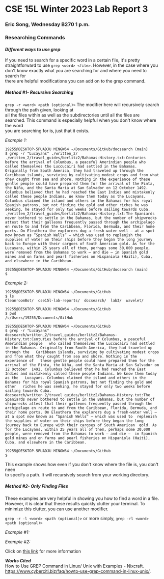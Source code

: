 # **CSE 15L Winter 2023 Lab Report 3**
### Eric Song, Wednesday B270 1 p.m.   

### Researching Commands

#### *Different ways to use grep*   
If you need to search for a specific word in a certain file, it's pretty   
straightforward to use `grep <word> <file>`. However, in the case where you   
don't know exactly what you are searching for and where you need to search for   
there are helpful modifications you can add on to the grep command.   

##### **Method  #1- Recursive Searching**   
`grep -r <word> <path (optional)>`
The modifier here will recursively search through the path given, looking at   
all the files within as well as the subdirectories until all the files are   
searched. This command is especially helpful when you don't know where the word   
you are searching for is, just that it exists.   

*Example 1:*   
```
19255@DESKTOP-5PUADJU MINGW64 ~/Documents/GitHub/docsearch (main)
$ grep -r "Lucayans" ./written_2/
./written_2/travel_guides/berlitz2/Bahamas-History.txt:Centuries before the arrival of Columbus, a peaceful Amerindian people who called themselves the Luccucairi had settled in the Bahamas. Originally from South America, they had traveled up through the Caribbean islands, surviving by cultivating modest crops and from what they caught from sea and shore. Nothing in the experience of these gentle people could have prepared them for the arrival of the Pinta, the Niña, and the Santa Maria at San Salvador on 12 October 1492. Columbus believed that he had reached the East Indies and mistakenly called these people Indians. We know them today as the Lucayans. Columbus claimed the island and others in the Bahamas for his royal Spanish patrons, but not finding the gold and other riches he was seeking, he stayed for only two weeks before sailing towards Cuba.
./written_2/travel_guides/berlitz2/Bahamas-History.txt:The Spaniards never bothered to settle in the Bahamas, but the number of shipwrecks attest that their galleons frequently passed through the archipelago en route to and from the Caribbean, Florida, Bermuda, and their home ports. On Eleuthera the explorers dug a fresh-water well — at a spot now known as “Spanish Wells” — which was used to replenish the supplies of water on their ships before they began the long journey back to Europe with their cargoes of South American gold. As for the Lucayans, within 25 years all of them, perhaps some 30,000 people, were removed from the Bahamas to work — and die — in Spanish gold mines and on farms and pearl fisheries on Hispaniola (Haiti), Cuba, and elsewhere in the Caribbean.

19255@DESKTOP-5PUADJU MINGW64 ~/Documents/GitHub/docsearch (main)
$
```   

*Example 2:*   

```
19255@DESKTOP-5PUADJU MINGW64 ~/Documents/GitHub
$ ls
CleanroomBot/  cse15l-lab-reports/  docsearch/  lab3/  wavelet/

19255@DESKTOP-5PUADJU MINGW64 ~/Documents/GitHub
$ pwd
/c/Users/19255/Documents/GitHub

19255@DESKTOP-5PUADJU MINGW64 ~/Documents/GitHub
$ grep -r "Lucayans"
docsearch/written_2/travel_guides/berlitz2/Bahamas-History.txt:Centuries before the arrival of Columbus, a peaceful Amerindian people   who called themselves the Luccucairi had settled in the Bahamas. Originally from South America, they had traveled up through the   Caribbean islands, surviving by cultivating modest crops and from what they caught from sea and shore. Nothing in the experience of   these gentle people could have prepared them for the arrival of the Pinta, the Niña, and the Santa Maria at San Salvador on 12 October  1492. Columbus believed that he had reached the East Indies and mistakenly called these people Indians. We know them today as the   Lucayans. Columbus claimed the island and others in the Bahamas for his royal Spanish patrons, but not finding the gold and other   riches he was seeking, he stayed for only two weeks before sailing towards Cuba.  
docsearch/written_2/travel_guides/berlitz2/Bahamas-History.txt:The Spaniards never bothered to settle in the Bahamas, but the number of shipwrecks attest that their galleons frequently passed through the archipelago en route to and from the Caribbean, Florida, Bermuda, and their home ports. On Eleuthera the explorers dug a fresh-water well — at a spot now known as “Spanish Wells” — which was used to  replenish the supplies of water on their ships before they began the long journey back to Europe with their cargoes of South American  gold. As for the Lucayans, within 25 years all of them, perhaps some 30,000 people, were removed from the Bahamas to work — and die —  in Spanish gold mines and on farms and pearl fisheries on Hispaniola (Haiti), Cuba, and elsewhere in the Caribbean.   

19255@DESKTOP-5PUADJU MINGW64 ~/Documents/GitHub
$
```   
This example shows how even if you don't know where the file is, you don't neen   
to specify a path. It will recursively search from your working directory.

##### **Method  #2- Only Finding Files**   
These examples are very helpful in showing you how to find a word in a file.   
However, it is clear that these results quickly clutter your terminal. To   
minimize this clutter, you can use another modifier.

`grep -r -l <word> <path (optional)>` or more simply, `grep -rl <word> <path (optional)>`   

*Example #1:*   


*Example #2:*   





















Click on [this link](https://www.cyberciti.biz/faq/howto-use-grep-command-in-linux-unix/) for more information

***Works Cited***   
How to Use GREP Command in Linux/ Unix with Examples - Nixcraft. <br />https://www.cyberciti.biz/faq/howto-use-grep-command-in-linux-unix/. 